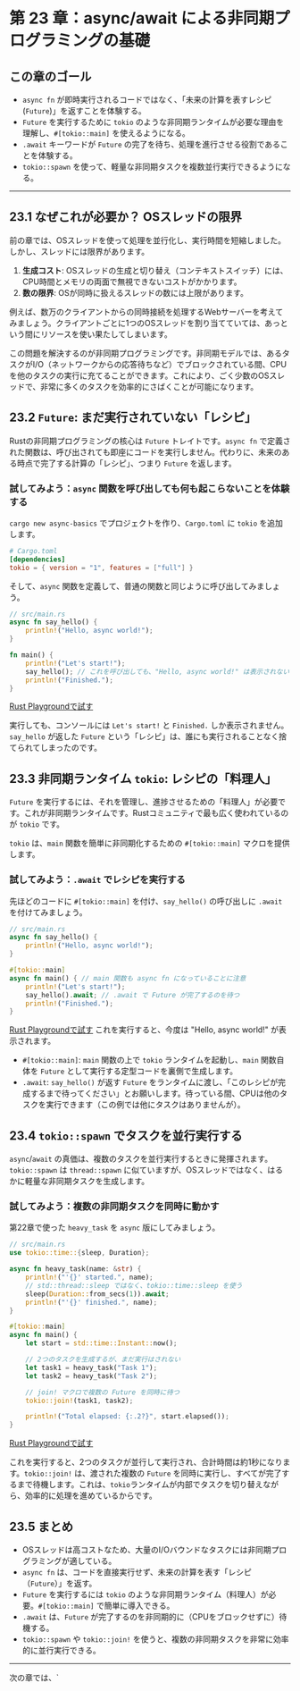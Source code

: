 # 第 23 章：async/await による非同期プログラミングの基礎

## この章のゴール
- `async fn` が即時実行されるコードではなく、「未来の計算を表すレシピ (`Future`)」を返すことを体験する。
- `Future` を実行するために `tokio` のような非同期ランタイムが必要な理由を理解し、`#[tokio::main]` を使えるようになる。
- `.await` キーワードが `Future` の完了を待ち、処理を進行させる役割であることを体験する。
- `tokio::spawn` を使って、軽量な非同期タスクを複数並行実行できるようになる。

---

## 23.1 なぜこれが必要か？ OSスレッドの限界

前の章では、OSスレッドを使って処理を並行化し、実行時間を短縮しました。しかし、スレッドには限界があります。

1.  **生成コスト**: OSスレッドの生成と切り替え（コンテキストスイッチ）には、CPU時間とメモリの両面で無視できないコストがかかります。
2.  **数の限界**: OSが同時に扱えるスレッドの数には上限があります。

例えば、数万のクライアントからの同時接続を処理するWebサーバーを考えてみましょう。クライアントごとに1つのOSスレッドを割り当てていては、あっという間にリソースを使い果たしてしまいます。

この問題を解決するのが非同期プログラミングです。非同期モデルでは、あるタスクがI/O（ネットワークからの応答待ちなど）でブロックされている間、CPUを他のタスクの実行に充てることができます。これにより、ごく少数のOSスレッドで、非常に多くのタスクを効率的にさばくことが可能になります。

## 23.2 `Future`: まだ実行されていない「レシピ」

Rustの非同期プログラミングの核心は `Future` トレイトです。`async fn` で定義された関数は、呼び出されても即座にコードを実行しません。代わりに、未来のある時点で完了する計算の「レシピ」、つまり `Future` を返します。

### 試してみよう：`async` 関数を呼び出しても何も起こらないことを体験する

`cargo new async-basics` でプロジェクトを作り、`Cargo.toml` に `tokio` を追加します。

```toml
# Cargo.toml
[dependencies]
tokio = { version = "1", features = ["full"] }
```

そして、`async` 関数を定義して、普通の関数と同じように呼び出してみましょう。

```rust
// src/main.rs
async fn say_hello() {
    println!("Hello, async world!");
}

fn main() {
    println!("Let's start!");
    say_hello(); // これを呼び出しても、"Hello, async world!" は表示されない！
    println!("Finished.");
}
```
[Rust Playgroundで試す](https://play.rust-lang.org/?version=stable&mode=debug&edition=2021&code=//%20src/main.rs%0Aasync%20fn%20say_hello%28%29%20%7B%0A%20%20%20%20println%21%28%22Hello%2C%20async%20world%21%22%29%3B%0A%7D%0A%0Afn%20main%28%29%20%7B%0A%20%20%20%20println%21%28%22Let%27s%20start%21%22%29%3B%0A%20%20%20%20say_hello%28%29%3B%20//%20%E3%81%93%E3%82%8C%E3%82%92%E5%91%BC%E3%81%B3%E5%87%BA%E3%81%97%E3%81%A6%E3%82%82%E3%80%81%22Hello%2C%20async%20world%21%22%20%E3%81%AF%E8%A1%A8%E7%A4%BA%E3%81%95%E3%82%8C%E3%81%AA%E3%81%84%EF%BC%81%0A%20%20%20%20println%21%28%22Finished.%22%29%3B%0A%7D)

実行しても、コンソールには `Let's start!` と `Finished.` しか表示されません。`say_hello` が返した `Future` という「レシピ」は、誰にも実行されることなく捨てられてしまったのです。

## 23.3 非同期ランタイム `tokio`: レシピの「料理人」

`Future` を実行するには、それを管理し、進捗させるための「料理人」が必要です。これが非同期ランタイムです。Rustコミュニティで最も広く使われているのが `tokio` です。

`tokio` は、`main` 関数を簡単に非同期化するための `#[tokio::main]` マクロを提供します。

### 試してみよう：`.await` でレシピを実行する

先ほどのコードに `#[tokio::main]` を付け、`say_hello()` の呼び出しに `.await` を付けてみましょう。

```rust
// src/main.rs
async fn say_hello() {
    println!("Hello, async world!");
}

#[tokio::main]
async fn main() { // main 関数も async fn になっていることに注意
    println!("Let's start!");
    say_hello().await; // .await で Future が完了するのを待つ
    println!("Finished.");
}
```
[Rust Playgroundで試す](https://play.rust-lang.org/?version=stable&mode=debug&edition=2021&code=//%20src/main.rs%0Aasync%20fn%20say_hello%28%29%20%7B%0A%20%20%20%20println%21%28%22Hello%2C%20async%20world%21%22%29%3B%0A%7D%0A%0A%23%5Btokio%3A%3Amain%5D%0Aasync%20fn%20main%28%29%20%7B%20//%20main%20%E9%96%A2%E6%95%B0%E3%82%82%20async%20fn%20%E3%81%AB%E3%81%AA%E3%81%A3%E3%81%A6%E3%81%84%E3%82%8B%E3%81%93%E3%81%A8%E3%81%AB%E6%B3%A8%E6%84%8F%0A%20%20%20%20println%21%28%22Let%27s%20start%21%22%29%3B%0A%20%20%20%20say_hello%28%29.await%3B%20//%20.await%20%E3%81%A7%20Future%20%E3%81%8C%E5%AE%8C%E4%BA%86%E3%81%99%E3%82%8B%E3%81%AE%E3%82%92%E5%BE%85%E3%81%A4%0A%20%20%20%20println%21%28%22Finished.%22%29%3B%0A%7D)
これを実行すると、今度は "Hello, async world!" が表示されます。

- `#[tokio::main]`: `main` 関数の上で `tokio` ランタイムを起動し、`main` 関数自体を `Future` として実行する定型コードを裏側で生成します。
- `.await`: `say_hello()` が返す `Future` をランタイムに渡し、「このレシピが完成するまで待ってください」とお願いします。待っている間、CPUは他のタスクを実行できます（この例では他にタスクはありませんが）。

## 23.4 `tokio::spawn` でタスクを並行実行する

`async`/`await` の真価は、複数のタスクを並行実行するときに発揮されます。`tokio::spawn` は `thread::spawn` に似ていますが、OSスレッドではなく、はるかに軽量な非同期タスクを生成します。

### 試してみよう：複数の非同期タスクを同時に動かす

第22章で使った `heavy_task` を `async` 版にしてみましょう。

```rust
// src/main.rs
use tokio::time::{sleep, Duration};

async fn heavy_task(name: &str) {
    println!("'{}' started.", name);
    // std::thread::sleep ではなく、tokio::time::sleep を使う
    sleep(Duration::from_secs(1)).await;
    println!("'{}' finished.", name);
}

#[tokio::main]
async fn main() {
    let start = std::time::Instant::now();

    // 2つのタスクを生成するが、まだ実行はされない
    let task1 = heavy_task("Task 1");
    let task2 = heavy_task("Task 2");

    // join! マクロで複数の Future を同時に待つ
    tokio::join!(task1, task2);

    println!("Total elapsed: {:.2?}", start.elapsed());
}
```
[Rust Playgroundで試す](https://play.rust-lang.org/?version=stable&mode=debug&edition=2021&code=//%20src/main.rs%0Ause%20tokio%3A%3Atime%3A%3A%7Bsleep%2C%20Duration%7D%3B%0A%0Aasync%20fn%20heavy_task%28name%3A%20%26str%29%20%7B%0A%20%20%20%20println%21%28%22%27%7B%7D%27%20started.%22%2C%20name%29%3B%0A%20%20%20%20//%20std%3A%3Athread%3A%3Asleep%20%E3%81%A7%E3%81%AF%E3%81%AA%E3%81%8F%E3%80%81tokio%3A%3Atime%3A%3Asleep%20%E3%82%92%E4%BD%BF%E3%81%86%0A%20%20%20%20sleep%28Duration%3A%3Afrom_secs%281%29%29.await%3B%0A%20%20%20%20println%21%28%22%27%7B%7D%27%20finished.%22%2C%20name%29%3B%0A%7D%0A%0A%23%5Btokio%3A%3Amain%5D%0Aasync%20fn%20main%28%29%20%7B%0A%20%20%20%20let%20start%20%3D%20std%3A%3Atime%3A%3AInstant%3A%3Anow%28%29%3B%0A%0A%20%20%20%20//%202%E3%81%A4%E3%81%AE%E3%82%BF%E3%82%B9%E3%82%AF%E3%82%92%E7%94%9F%E6%88%90%E3%81%99%E3%82%8B%E3%81%8C%E3%80%81%E3%81%BE%E3%81%A0%E5%AE%9F%E8%A1%8C%E3%81%AF%E3%81%95%E3%82%8C%E3%81%AA%E3%81%84%0A%20%20%20%20let%20task1%20%3D%20heavy_task%28%22Task%201%22%29%3B%0A%20%20%20%20let%20task2%20%3D%20heavy_task%28%22Task%202%22%29%3B%0A%0A%20%20%20%20//%20join%21%20%E3%83%9E%E3%82%AF%E3%83%AD%E3%81%A7%E8%A4%87%E6%95%B0%E3%81%AE%20Future%20%E3%82%92%E5%90%8C%E6%99%82%E3%81%AB%E5%BE%85%E3%81%A4%0A%20%20%20%20tokio%3A%3Ajoin%21%28task1%2C%20task2%29%3B%0A%0A%20%20%20%20println%21%28%22Total%20elapsed%3A%20%7B%3A.2%3F%7D%22%2C%20start.elapsed%28%29%29%3B%0A%7D)

これを実行すると、2つのタスクが並行して実行され、合計時間は約1秒になります。`tokio::join!` は、渡された複数の `Future` を同時に実行し、すべてが完了するまで待機します。これは、`tokio`ランタイムが内部でタスクを切り替えながら、効率的に処理を進めているからです。

## 23.5 まとめ

- OSスレッドは高コストなため、大量のI/Oバウンドなタスクには非同期プログラミングが適している。
- `async fn` は、コードを直接実行せず、未来の計算を表す「レシピ（`Future`）」を返す。
- `Future` を実行するには `tokio` のような非同期ランタイム（料理人）が必要。`#[tokio::main]` で簡単に導入できる。
- `.await` は、`Future` が完了するのを非同期的に（CPUをブロックせずに）待機する。
- `tokio::spawn` や `tokio::join!` を使うと、複数の非同期タスクを非常に効率的に並行実行できる。

---

次の章では、`